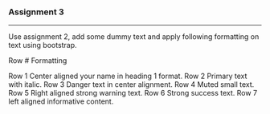 ### Assignment 3
-----------------

Use assignment 2, add some dummy text and apply following formatting on text using bootstrap.

Row #                   Formatting 

Row 1             Center aligned your name in heading 1 format.
Row 2             Primary text with italic.
Row 3             Danger text in center alignment.
Row 4             Muted small text.
Row 5             Right aligned strong warning text. 
Row 6             Strong success text.
Row 7             left aligned informative content.
